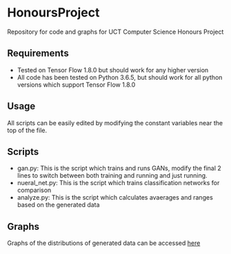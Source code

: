 # HonoursProject
Repository for code and graphs for UCT Computer Science Honours Project

## Requirements
- Tested on Tensor Flow 1.8.0 but should work for any higher version
- All code has been tested on Python 3.6.5, but should work for all python versions which support Tensor Flow 1.8.0

## Usage
All scripts can be easily edited by modifying the constant variables near the top of the file.

## Scripts
- gan.py: This is the script which trains and runs GANs, modify the final 2 lines to switch between both training and running and just running.
- nueral_net.py: This is the script which trains classification networks for comparison
- analyze.py: This is the script which calculates avaerages and ranges based on the generated data

## Graphs
Graphs of the distributions of generated data can be accessed [here](/Graphs/Graphs.md)
